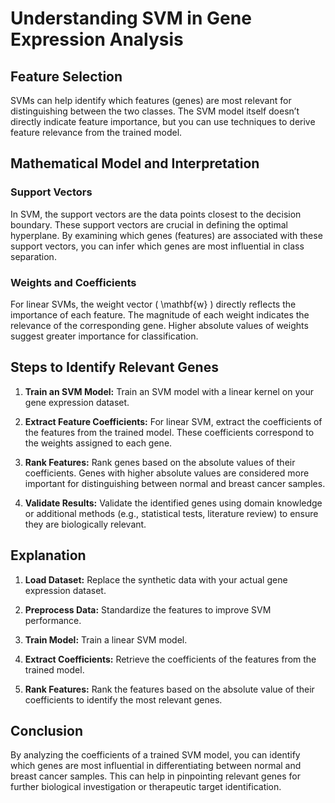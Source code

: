 # Understanding SVM in Gene Expression Analysis

## Feature Selection
SVMs can help identify which features (genes) are most relevant for distinguishing between the two classes.
The SVM model itself doesn’t directly indicate feature importance, but you can use techniques to derive feature relevance
from the trained model.

## Mathematical Model and Interpretation

### Support Vectors

In SVM, the support vectors are the data points closest to the decision boundary. These support vectors are crucial in defining the optimal hyperplane. By examining which genes (features) are associated with these support vectors, you can infer which genes are most influential in class separation.

### Weights and Coefficients

For linear SVMs, the weight vector \( \mathbf{w} \) directly reflects the importance of each feature. The magnitude of each weight indicates the relevance of the corresponding gene. Higher absolute values of weights suggest greater importance for classification.

## Steps to Identify Relevant Genes

1. **Train an SVM Model:** Train an SVM model with a linear kernel on your gene expression dataset.

2. **Extract Feature Coefficients:** For linear SVM, extract the coefficients of the features from the trained model. These coefficients correspond to the weights assigned to each gene.

3. **Rank Features:** Rank genes based on the absolute values of their coefficients. Genes with higher absolute values are considered more important for distinguishing between normal and breast cancer samples.

4. **Validate Results:** Validate the identified genes using domain knowledge or additional methods (e.g., statistical tests, literature review) to ensure they are biologically relevant.

## Explanation

1. **Load Dataset:** Replace the synthetic data with your actual gene expression dataset.

2. **Preprocess Data:** Standardize the features to improve SVM performance.

3. **Train Model:** Train a linear SVM model.

4. **Extract Coefficients:** Retrieve the coefficients of the features from the trained model.

5. **Rank Features:** Rank the features based on the absolute value of their coefficients to identify the most relevant genes.

## Conclusion

By analyzing the coefficients of a trained SVM model, you can identify which genes are most influential in differentiating between normal and breast cancer samples. This can help in pinpointing relevant genes for further biological investigation or therapeutic target identification.
